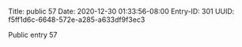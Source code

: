 Title: public 57
Date: 2020-12-30 01:33:56-08:00
Entry-ID: 301
UUID: f5ff1d6c-6648-572e-a285-a633df9f3ec3

Public entry 57